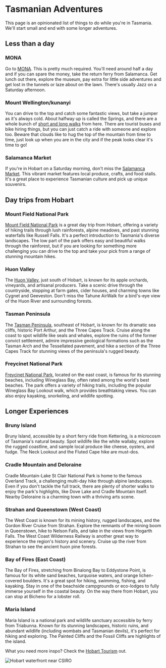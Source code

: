 # Tasmanian Adventures

This page is an opinionated list of things to do while you're in Tasmania. We'll start small
and end with some longer adventures.

## Less than a day

### MONA

Go to [MONA](https://mona.net.au/visit). This is pretty much required. You'll need
around half a day and if you can spare the money, take the return ferry from
Salamanca. Get lunch out there, explore the museum, pay extra for little side
adventures and get lost in the tunnels or laze about on the lawn. There's
usually Jazz on a Saturday afternoon.

### Mount Wellington/kunanyi

You can drive to the top and catch some fantastic views, but take a jumper as it's
always cold. About halfway up is called the Springs, and there are a whole bunch
of [short and long walks](https://tastrails.com/category/location/hobart-and-surrounding/wellington-park/)
from here. There are tourist buses and bike hiring things, but you can just catch
a ride with someone and explore too. Beware that clouds like to hug the top of the
mountain from time to time, just look up when you are in the city and if the peak
looks clear it's time to go!

### Salamanca Market

If you're in Hobart on a Saturday morning, don't miss the
[Salamanca Market](https://www.salamancamarket.com.au/). This vibrant market features
local produce, crafts, and food stalls. It's a great place to experience Tasmanian
culture and pick up unique souvenirs.

## Day trips from Hobart

### Mount Field National Park

[Mount Field National Park](https://parks.tas.gov.au/explore-our-parks/mount-field-national-park)
is a great day trip from Hobart, offering a variety of
hiking trails through lush rainforests, alpine meadows, and past stunning waterfalls
like Russell Falls. It's a perfect introduction to Tasmania's diverse landscapes.
The low part of the park offers easy and beautiful walks through the rainforest,
but if you are looking for something more challenging you can drive to the top
and take your pick from a range of stunning mountain hikes.

### Huon Valley

The [Huon Valley](https://www.huonvalleytas.com/), just south of Hobart, is known for its apple orchards, vineyards,
and artisanal producers. Take a scenic drive through the countryside, stopping at
farm gates, cider houses, and charming towns like Cygnet and Geeveston. Don't miss
the Tahune AirWalk for a bird's-eye view of the Huon River and surrounding forests.

### Tasman Peninsula

The [Tasman Peninsula](https://tasmania.com/points-of-interest/tasman-peninsula/),
southeast of Hobart, is known for its dramatic sea cliffs, historic
Port Arthur, and the Three Capes Track. Cruise along the coast to spot wildlife like seals
and whales, explore the ruins of the former convict settlement, admire impressive geological
formations such as the Tasman Arch and the Tessellated pavement, and hike a section of the
Three Capes Track for stunning views of the peninsula's rugged beauty.

### Freycinet National Park

[Freycinet National Park](https://parks.tas.gov.au/explore-our-parks/freycinet-national-park),
located on the east coast, is famous for its stunning
beaches, including Wineglass Bay, often rated among the world's best beaches.
The park offers a variety of hiking trails, including the popular Wineglass Bay
Lookout walk, which provides breathtaking views. You can also enjoy kayaking,
snorkeling, and wildlife spotting.

## Longer Experiences

### Bruny Island

Bruny Island, accessible by a short ferry ride from Kettering, is a microcosm
of Tasmania's natural beauty. Spot wildlife like the white wallaby, explore
the rugged coastline, and sample local produce like cheese, oysters, and fudge.
The Neck Lookout and the Fluted Cape hike are must-dos.

### Cradle Mountain and Deloraine

Cradle Mountain-Lake St Clair National Park is home to the famous Overland Track,
a challenging multi-day hike through alpine landscapes. Even if you don't tackle
the full track, there are plenty of shorter walks to enjoy the park's highlights,
like Dove Lake and Cradle Mountain itself. Nearby Deloraine is a charming town
with a thriving arts scene.

### Strahan and Queenstown (West Coast)

The West Coast is known for its mining history, rugged landscapes, and the Gordon River
Cruise from Strahan. Explore the remnants of the mining boom in Queenstown, hike
to Nelson Falls, and take in the views from Hogarth Falls. The West Coast Wilderness
Railway is another great way to experience the region's history and scenery. Cruise
up the river from Strahan to see the ancient huon pine forests.

### Bay of Fires (East Coast)

The Bay of Fires, stretching from Binalong Bay to Eddystone Point, is famous for its
white sand beaches, turquoise waters, and orange lichen-covered boulders. It's a great
spot for hiking, swimming, fishing, and kayaking. Stay in one of the beachside campgrounds
or eco-lodges to fully immerse yourself in the coastal beauty. On the way there from Hobart,
you can stop at Bicheno for a lobster roll.

### Maria Island

Maria Island is a national park and wildlife sanctuary accessible by ferry from
Triabunna. Known for its stunning landscapes, historic ruins, and abundant wildlife
(including wombats and Tasmanian devils), it's perfect for hiking and exploring.
The Painted Cliffs and the Fossil Cliffs are highlights of the island.

What you need more inspo? Check the [Hobart Tourism](https://tasmania.com/points-of-interest/hobart/) out. 

![Hobart waterfront near CSIRO](/imgs/csiro-waterfront.jpeg)
